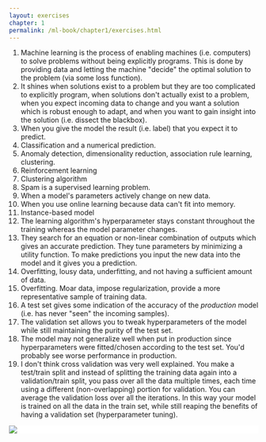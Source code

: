 ```yaml
---
layout: exercises
chapter: 1
permalink: /ml-book/chapter1/exercises.html
---
```

1. Machine learning is the process of enabling machines (i.e. computers) to solve problems without being explicitly programs. This is done by providing data and letting the machine "decide" the optimal solution to the problem (via some loss function).
2. It shines when solutions exist to a problem but they are too complicated to explicitly program, when solutions don't actually exist to a problem, when you expect incoming data to change and you want a solution which is robust enough to adapt, and when you want to gain insight into the solution (i.e. dissect the blackbox).
3. When you give the model the result (i.e. label) that you expect it to predict.
4. Classification and a numerical prediction.
5. Anomaly detection, dimensionality reduction, association rule learning, clustering.
6. Reinforcement learning
7. Clustering algorithm
8. Spam is a supervised learning problem.
9. When a model's parameters actively change on new data.
10. When you use online learning because data can't fit into memory.
11. Instance-based model
12. The learning algorithm's hyperparameter stays constant throughout the training whereas the model parameter changes.
13. They search for an equation or non-linear combination of outputs which gives an accurate prediction. They tune parameters by minimizing a utility function. To make predictions you input the new data into the model and it gives you a prediction.
14. Overfitting, lousy data, underfitting, and not having a sufficient amount of data.
15. Overfitting. Moar data, impose regularization, provide a more representative sample of training data.
16. A test set gives some indication of the accuracy of the _production_ model (i.e. has never "seen" the incoming samples).
17. The validation set allows you to tweak hyperparameters of the model while still maintaining the purity of the test set.
18. The model may not generalize well when put in production since hyperparameters were fitted/chosen according to the test set. You'd probably see worse performance in production.
19. I don't think cross validation was very well explained. You make a test/train split and instead of splitting the training data again into a validation/train split, you pass over all the data multiple times, each time using a different (non-overlapping) portion for validation. You can average the validation loss over all the iterations. In this way your model is trained on all the data in the train set, while still reaping the benefits of having a validation set (hyperparameter tuning). 

<img src="https://upload.wikimedia.org/wikipedia/commons/b/b5/K-fold_cross_validation_EN.svg" style="background: white; margin-left: auto; margin-right: auto; display: block;">
